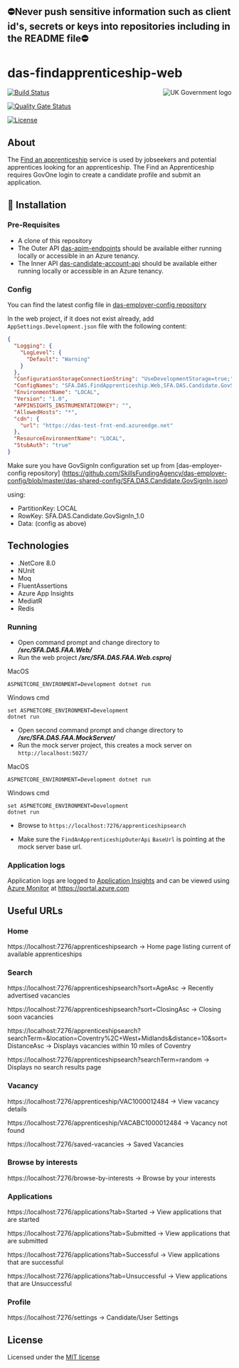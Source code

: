 ## ⛔Never push sensitive information such as client id's, secrets or keys into repositories including in the README file⛔

# das-findapprenticeship-web

<img src="https://avatars.githubusercontent.com/u/9841374?s=200&v=4" align="right" alt="UK Government logo">

[![Build Status](https://sfa-gov-uk.visualstudio.com/Digital%20Apprenticeship%20Service/_apis/build/status%2Fdas-findapprenticeship-web?repoName=SkillsFundingAgency%2Fdas-findapprenticeship-web&branchName=refs%2Fpull%2F59%2Fmerge)](https://sfa-gov-uk.visualstudio.com/Digital%20Apprenticeship%20Service/_build/latest?definitionId=3455&repoName=SkillsFundingAgency%2Fdas-findapprenticeship-web&branchName=refs%2Fpull%2F59%2Fmerge)

[![Quality Gate Status](https://sonarcloud.io/api/project_badges/measure?project=SkillsFundingAgency_das-findapprenticeship-web&metric=alert_status)](https://sonarcloud.io/summary/new_code?id=SkillsFundingAgency_das-findapprenticeship-web)

[![License](https://img.shields.io/badge/license-MIT-lightgrey.svg?longCache=true&style=flat-square)](https://en.wikipedia.org/wiki/MIT_License)

## About

The [Find an apprenticeship](https://www.gov.uk/apply-apprenticeship) service is used by jobseekers and potential apprentices looking for an apprenticeship. The Find an Apprenticeship requires GovOne login to create a candidate profile and submit an application.

## 🚀 Installation

### Pre-Requisites
* A clone of this repository
* The Outer API [das-apim-endpoints](https://github.com/SkillsFundingAgency/das-apim-endpoints/tree/master/src/FindAnApprenticeship) should be available either running locally or accessible in an Azure tenancy.
* The Inner API [das-candidate-account-api](https://github.com/SkillsFundingAgency/das-candidate-account-api) should be available either running locally or accessible in an Azure tenancy.

### Config
You can find the latest config file in [das-employer-config repository](https://github.com/SkillsFundingAgency/das-employer-config/blob/master/das-findapprenticeship-web/SFA.DAS.FindApprenticeship.Web.json)

In the web project, if it does not exist already, add `AppSettings.Development.json` file with the following content:

```json
{
  "Logging": {
    "LogLevel": {
      "Default": "Warning"
    }
  },
  "ConfigurationStorageConnectionString": "UseDevelopmentStorage=true;",
  "ConfigNames": "SFA.DAS.FindApprenticeship.Web,SFA.DAS.Candidate.GovSignIn",
  "EnvironmentName": "LOCAL",
  "Version": "1.0",
  "APPINSIGHTS_INSTRUMENTATIONKEY": "",
  "AllowedHosts": "*",
  "cdn": {
    "url": "https://das-test-frnt-end.azureedge.net"
  },
  "ResourceEnvironmentName": "LOCAL",
  "StubAuth": "true"
}
```

Make sure you have GovSignIn configuration set up from [das-employer-config repository]
(https://github.com/SkillsFundingAgency/das-employer-config/blob/master/das-shared-config/SFA.DAS.Candidate.GovSignIn.json)

using: 
* PartitionKey: LOCAL
* RowKey: SFA.DAS.Candidate.GovSignIn_1.0
* Data: (config as above)

## Technologies
* .NetCore 8.0
* NUnit
* Moq
* FluentAssertions
* Azure App Insights
* MediatR
* Redis

### Running

* Open command prompt and change directory to _**/src/SFA.DAS.FAA.Web/**_
* Run the web project _**/src/SFA.DAS.FAA.Web.csproj**_

MacOS
```
ASPNETCORE_ENVIRONMENT=Development dotnet run
```
Windows cmd
```
set ASPNETCORE_ENVIRONMENT=Development
dotnet run
```

* Open second command prompt and change directory to _**/src/SFA.DAS.FAA.MockServer/**_
* Run the mock server project, this creates a mock server on `http://localhost:5027/`

MacOS
```
ASPNETCORE_ENVIRONMENT=Development dotnet run
```
Windows cmd
```
set ASPNETCORE_ENVIRONMENT=Development
dotnet run
```
* Browse to `https://localhost:7276/apprenticeshipsearch`

- Make sure the `FindAnApprenticeshipOuterApi` `BaseUrl` is pointing at the mock server base url.


### Application logs
Application logs are logged to [Application Insights](https://learn.microsoft.com/en-us/azure/azure-monitor/app/app-insights-overview) and can be viewed using [Azure Monitor](https://learn.microsoft.com/en-us/azure/azure-monitor/overview) at https://portal.azure.com

## Useful URLs

### Home
https://localhost:7276/apprenticeshipsearch -> Home page listing current of available apprenticeships

### Search
https://localhost:7276/apprenticeshipsearch?sort=AgeAsc -> Recently advertised vacancies

https://localhost:7276/apprenticeshipsearch?sort=ClosingAsc -> Closing soon vacancies

https://localhost:7276/apprenticeshipsearch?searchTerm=&location=Coventry%2C+West+Midlands&distance=10&sort=DistanceAsc -> Displays vacancies within 10 miles of Coventry

https://localhost:7276/apprenticeshipsearch?searchTerm=random -> Displays no search results page


### Vacancy
https://localhost:7276/apprenticeship/VAC1000012484 -> View vacancy details

https://localhost:7276/apprenticeship/VACABC1000012484 -> Vacancy not found

https://localhost:7276/saved-vacancies -> Saved Vacancies

### Browse by interests
https://localhost:7276/browse-by-interests -> Browse by your interests

### Applications
https://localhost:7276/applications?tab=Started -> View applications that are started

https://localhost:7276/applications?tab=Submitted -> View applications that are submitted

https://localhost:7276/applications?tab=Successful -> View applications that are successful

https://localhost:7276/applications?tab=Unsuccessful -> View applications that are Unsuccessful

### Profile
https://localhost:7276/settings -> Candidate/User Settings


## License

Licensed under the [MIT license](LICENSE)